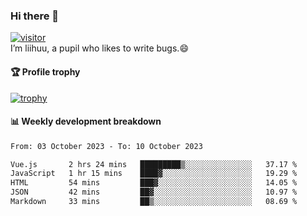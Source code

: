 ### Hi there 👋
[![visitor](https://visitor-badge.glitch.me/badge?page_id=liihuu&right_color=blue)](https://github.com/liihuu)<br>
I’m liihuu, a pupil who likes to write bugs.😄


#### 🏆 Profile trophy
[![trophy](https://github-profile-trophy.vercel.app?username=liihuu&margin-w=16&margin-h=16&rank=-C,-B)](https://github.com/liihuu)


#### 📊 Weekly development breakdown
<!--START_SECTION:waka-->

```txt
From: 03 October 2023 - To: 10 October 2023

Vue.js       2 hrs 24 mins   █████████▒░░░░░░░░░░░░░░░   37.17 %
JavaScript   1 hr 15 mins    ████▓░░░░░░░░░░░░░░░░░░░░   19.29 %
HTML         54 mins         ███▓░░░░░░░░░░░░░░░░░░░░░   14.05 %
JSON         42 mins         ██▓░░░░░░░░░░░░░░░░░░░░░░   10.97 %
Markdown     33 mins         ██▒░░░░░░░░░░░░░░░░░░░░░░   08.69 %
```

<!--END_SECTION:waka-->

<!--
**liihuu/liihuu** is a ✨ _special_ ✨ repository because its `README.md` (this file) appears on your GitHub profile.

Here are some ideas to get you started:

- 🔭 I’m currently working on ...
- 🌱 I’m currently learning ...
- 👯 I’m looking to collaborate on ...
- 🤔 I’m looking for help with ...
- 💬 Ask me about ...
- 📫 How to reach me: ...
- 😄 Pronouns: ...
- ⚡ Fun fact: ...
-->
